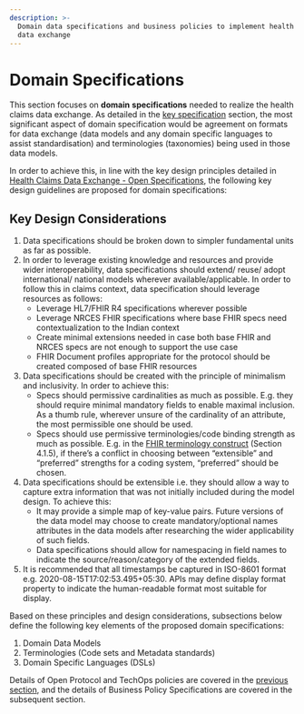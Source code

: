```yaml
---
description: >-
  Domain data specifications and business policies to implement health claims
  data exchange
---
```


# Domain Specifications

This section focuses on **domain** **specifications** needed to realize the health claims data exchange. As detailed in the [key specification](../open-specifications/key-specifications.md) section, the most significant aspect of domain specification would be agreement on formats for data exchange (data models and any domain specific languages to assist standardisation) and terminologies (taxonomies) being used in those data models.

In order to achieve this, in line with the key design principles detailed in [Health Claims Data Exchange - Open Specifications](../open-specifications/design-principles.md), the following key design guidelines are proposed for domain specifications:

## Key Design Considerations

1. Data specifications should be broken down to simpler fundamental units as far as possible.
2. In order to leverage existing knowledge and resources and provide wider interoperability, data specifications should extend/ reuse/ adopt international/ national models wherever available/applicable. In order to follow this in claims context, data specification should leverage resources as follows:
   * Leverage HL7/FHIR R4 specifications wherever possible
   * Leverage NRCES FHIR specifications where base FHIR specs need contextualization to the Indian context
   * Create minimal extensions needed in case both base FHIR and NRCES specs are not enough to support the use case
   * FHIR Document profiles appropriate for the protocol should be created composed of base FHIR resources
3. Data specifications should be created with the principle of minimalism and inclusivity. In order to achieve this:
   * Specs should permissive cardinalities as much as possible. E.g. they should require minimal mandatory fields to enable maximal inclusion. As a thumb rule, wherever unsure of the cardinality of an attribute, the most permissible one should be used.
   * Specs should use permissive terminologies/code binding strength as much as possible. E.g. in the [FHIR terminology construct](https://www.hl7.org/fhir/terminologies.html) (Section 4.1.5), if there’s a conflict in choosing between “extensible” and “preferred” strengths for a coding system, “preferred” should be chosen.
4. Data specifications should be extensible i.e. they should allow a way to capture extra information that was not initially included during the model design. To achieve this:
   * It may provide a simple map of key-value pairs. Future versions of the data model may choose to create mandatory/optional names attributes in the data models after researching the wider applicability of such fields.
   * Data specifications should allow for namespacing in field names to indicate the source/reason/category of the extended fields.
5. It is recommended that all timestamps be captured in ISO-8601 format e.g. 2020-08-15T17:02:53.495+05:30. APIs may define display format property to indicate the human-readable format most suitable for display.

Based on these principles and design considerations, subsections below define the following key elements of the proposed domain specifications:

1. Domain Data Models
2. Terminologies (Code sets and Metadata standards)
3. Domain Specific Languages (DSLs)

Details of Open Protocol and TechOps policies are covered in the [previous section](../hcx-technical-specifications/), and the details of Business Policy Specifications are covered in the subsequent section.
